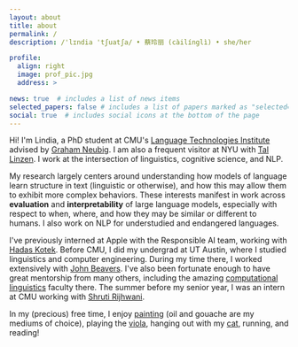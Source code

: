 ```yaml
---
layout: about
title: about
permalink: /
description: /'lɪndia 'tʃuatʃa/ • 蔡玲丽 (càilínglì) • she/her

profile:
  align: right
  image: prof_pic.jpg
  address: >

news: true  # includes a list of news items
selected_papers: false # includes a list of papers marked as "selected={true}"
social: true  # includes social icons at the bottom of the page
---
```

Hi! I'm Lindia, a PhD student at CMU's [Language Technologies Institute](https://www.lti.cs.cmu.edu/) advised by [Graham Neubig](http://www.phontron.com/). I am also a frequent visitor at NYU with [Tal Linzen](https://tallinzen.net). I work at the intersection of linguistics, cognitive science, and NLP.

My research largely centers around understanding how models of language learn structure in text (linguistic or otherwise), and how this may allow them to exhibit more complex behaviors. These interests manifest in work across **evaluation** and **interpretability** of large language models, especially with respect to when, where, and how they may be similar or different to humans. I also work on NLP for understudied and endangered languages.

I've previously interned at Apple with the Responsible AI team, working with [Hadas Kotek](https://hkotek.com). Before CMU, I did my undergrad at UT Austin, where I studied linguistics and computer engineering. During my time there, I worked extensively with [John Beavers](https://sites.google.com/a/utexas.edu/jbeavers/). I've also been fortunate enough to have great mentorship from many others, including the amazing [computational linguistics](https://sites.utexas.edu/compling/) faculty there. The summer before my senior year, I was an intern at CMU working with [Shruti Rijhwani](https://shrutirij.github.io/).

In my (precious) free time, I enjoy [painting](https://www.instagram.com/lindiapaints/) (oil and gouache are my mediums of choice), playing the [viola](https://www.youtube.com/watch?v=GxFy7Jtsnhc), hanging out with my [cat](https://imgur.com/v012ZEa), running, and reading!  
